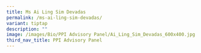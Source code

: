 ```yaml
---
title: Ms Ai Ling Sim Devadas
permalink: /ms-ai-ling-sim-devadas/
variant: tiptap
description: ""
image: /images/Bio/PPI Advisory Panel/Ai_Ling_Sim_Devadas_600x400.jpg
third_nav_title: PPI Advisory Panel
---
```

